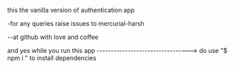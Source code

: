 this the vanilla version of authentication app

-for any queries raise issues to mercurial-harsh

--at github with love and coffee


and yes while you run this app 
---------------------------------> do use "$ npm i " to install dependencies
